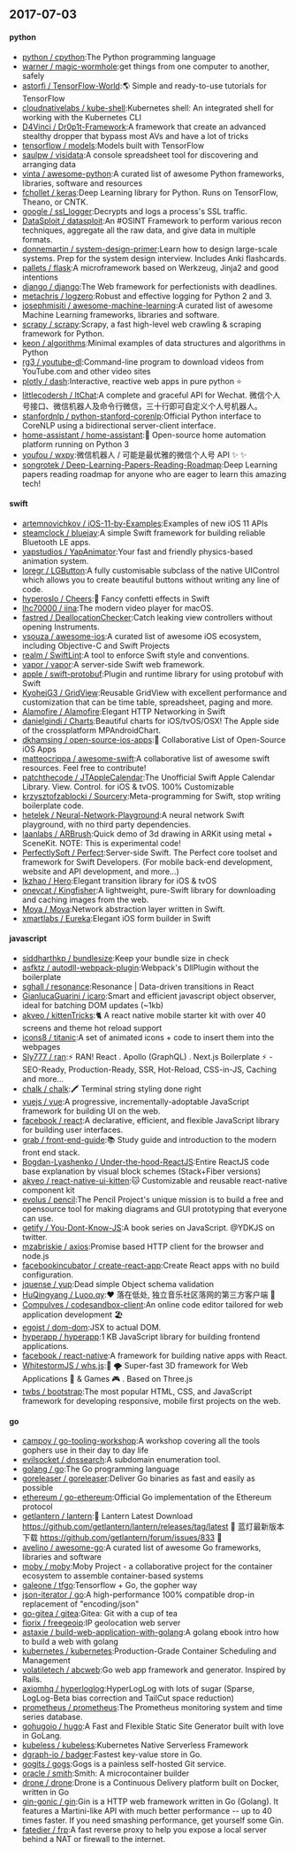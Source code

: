 ## 2017-07-03

#### python
* [python / cpython](https://github.com/python/cpython):The Python programming language
* [warner / magic-wormhole](https://github.com/warner/magic-wormhole):get things from one computer to another, safely
* [astorfi / TensorFlow-World](https://github.com/astorfi/TensorFlow-World):🌎 Simple and ready-to-use tutorials for TensorFlow
* [cloudnativelabs / kube-shell](https://github.com/cloudnativelabs/kube-shell):Kubernetes shell: An integrated shell for working with the Kubernetes CLI
* [D4Vinci / Dr0p1t-Framework](https://github.com/D4Vinci/Dr0p1t-Framework):A framework that create an advanced stealthy dropper that bypass most AVs and have a lot of tricks
* [tensorflow / models](https://github.com/tensorflow/models):Models built with TensorFlow
* [saulpw / visidata](https://github.com/saulpw/visidata):A console spreadsheet tool for discovering and arranging data
* [vinta / awesome-python](https://github.com/vinta/awesome-python):A curated list of awesome Python frameworks, libraries, software and resources
* [fchollet / keras](https://github.com/fchollet/keras):Deep Learning library for Python. Runs on TensorFlow, Theano, or CNTK.
* [google / ssl_logger](https://github.com/google/ssl_logger):Decrypts and logs a process's SSL traffic.
* [DataSploit / datasploit](https://github.com/DataSploit/datasploit):An #OSINT Framework to perform various recon techniques, aggregate all the raw data, and give data in multiple formats.
* [donnemartin / system-design-primer](https://github.com/donnemartin/system-design-primer):Learn how to design large-scale systems. Prep for the system design interview. Includes Anki flashcards.
* [pallets / flask](https://github.com/pallets/flask):A microframework based on Werkzeug, Jinja2 and good intentions
* [django / django](https://github.com/django/django):The Web framework for perfectionists with deadlines.
* [metachris / logzero](https://github.com/metachris/logzero):Robust and effective logging for Python 2 and 3.
* [josephmisiti / awesome-machine-learning](https://github.com/josephmisiti/awesome-machine-learning):A curated list of awesome Machine Learning frameworks, libraries and software.
* [scrapy / scrapy](https://github.com/scrapy/scrapy):Scrapy, a fast high-level web crawling & scraping framework for Python.
* [keon / algorithms](https://github.com/keon/algorithms):Minimal examples of data structures and algorithms in Python
* [rg3 / youtube-dl](https://github.com/rg3/youtube-dl):Command-line program to download videos from YouTube.com and other video sites
* [plotly / dash](https://github.com/plotly/dash):Interactive, reactive web apps in pure python ⭐️
* [littlecodersh / ItChat](https://github.com/littlecodersh/ItChat):A complete and graceful API for Wechat. 微信个人号接口、微信机器人及命令行微信，三十行即可自定义个人号机器人。
* [stanfordnlp / python-stanford-corenlp](https://github.com/stanfordnlp/python-stanford-corenlp):Official Python interface to CoreNLP using a bidirectional server-client interface.
* [home-assistant / home-assistant](https://github.com/home-assistant/home-assistant):🏡 Open-source home automation platform running on Python 3
* [youfou / wxpy](https://github.com/youfou/wxpy):微信机器人 / 可能是最优雅的微信个人号 API ✨ ✨
* [songrotek / Deep-Learning-Papers-Reading-Roadmap](https://github.com/songrotek/Deep-Learning-Papers-Reading-Roadmap):Deep Learning papers reading roadmap for anyone who are eager to learn this amazing tech!

#### swift
* [artemnovichkov / iOS-11-by-Examples](https://github.com/artemnovichkov/iOS-11-by-Examples):Examples of new iOS 11 APIs
* [steamclock / bluejay](https://github.com/steamclock/bluejay):A simple Swift framework for building reliable Bluetooth LE apps.
* [yapstudios / YapAnimator](https://github.com/yapstudios/YapAnimator):Your fast and friendly physics-based animation system.
* [loregr / LGButton](https://github.com/loregr/LGButton):A fully customisable subclass of the native UIControl which allows you to create beautiful buttons without writing any line of code.
* [hyperoslo / Cheers](https://github.com/hyperoslo/Cheers):🎊 Fancy confetti effects in Swift
* [lhc70000 / iina](https://github.com/lhc70000/iina):The modern video player for macOS.
* [fastred / DeallocationChecker](https://github.com/fastred/DeallocationChecker):Catch leaking view controllers without opening Instruments.
* [vsouza / awesome-ios](https://github.com/vsouza/awesome-ios):A curated list of awesome iOS ecosystem, including Objective-C and Swift Projects
* [realm / SwiftLint](https://github.com/realm/SwiftLint):A tool to enforce Swift style and conventions.
* [vapor / vapor](https://github.com/vapor/vapor):A server-side Swift web framework.
* [apple / swift-protobuf](https://github.com/apple/swift-protobuf):Plugin and runtime library for using protobuf with Swift
* [KyoheiG3 / GridView](https://github.com/KyoheiG3/GridView):Reusable GridView with excellent performance and customization that can be time table, spreadsheet, paging and more.
* [Alamofire / Alamofire](https://github.com/Alamofire/Alamofire):Elegant HTTP Networking in Swift
* [danielgindi / Charts](https://github.com/danielgindi/Charts):Beautiful charts for iOS/tvOS/OSX! The Apple side of the crossplatform MPAndroidChart.
* [dkhamsing / open-source-ios-apps](https://github.com/dkhamsing/open-source-ios-apps):📱 Collaborative List of Open-Source iOS Apps
* [matteocrippa / awesome-swift](https://github.com/matteocrippa/awesome-swift):A collaborative list of awesome swift resources. Feel free to contribute!
* [patchthecode / JTAppleCalendar](https://github.com/patchthecode/JTAppleCalendar):The Unofficial Swift Apple Calendar Library. View. Control. for iOS & tvOS. 100% Customizable
* [krzysztofzablocki / Sourcery](https://github.com/krzysztofzablocki/Sourcery):Meta-programming for Swift, stop writing boilerplate code.
* [hetelek / Neural-Network-Playground](https://github.com/hetelek/Neural-Network-Playground):A neural network Swift playground, with no third party dependencies.
* [laanlabs / ARBrush](https://github.com/laanlabs/ARBrush):Quick demo of 3d drawing in ARKit using metal + SceneKit. NOTE: This is experimental code!
* [PerfectlySoft / Perfect](https://github.com/PerfectlySoft/Perfect):Server-side Swift. The Perfect core toolset and framework for Swift Developers. (For mobile back-end development, website and API development, and more…)
* [lkzhao / Hero](https://github.com/lkzhao/Hero):Elegant transition library for iOS & tvOS
* [onevcat / Kingfisher](https://github.com/onevcat/Kingfisher):A lightweight, pure-Swift library for downloading and caching images from the web.
* [Moya / Moya](https://github.com/Moya/Moya):Network abstraction layer written in Swift.
* [xmartlabs / Eureka](https://github.com/xmartlabs/Eureka):Elegant iOS form builder in Swift

#### javascript
* [siddharthkp / bundlesize](https://github.com/siddharthkp/bundlesize):Keep your bundle size in check
* [asfktz / autodll-webpack-plugin](https://github.com/asfktz/autodll-webpack-plugin):Webpack's DllPlugin without the boilerplate
* [sghall / resonance](https://github.com/sghall/resonance):Resonance | Data-driven transitions in React
* [GianlucaGuarini / icaro](https://github.com/GianlucaGuarini/icaro):Smart and efficient javascript object observer, ideal for batching DOM updates (~1kb)
* [akveo / kittenTricks](https://github.com/akveo/kittenTricks):🐈 A react native mobile starter kit with over 40 screens and theme hot reload support
* [icons8 / titanic](https://github.com/icons8/titanic):A set of animated icons + code to insert them into the webpages
* [Sly777 / ran](https://github.com/Sly777/ran):⚡️ RAN! React . Apollo (GraphQL) . Next.js Boilerplate ⚡️ - SEO-Ready, Production-Ready, SSR, Hot-Reload, CSS-in-JS, Caching and more...
* [chalk / chalk](https://github.com/chalk/chalk):🖍 Terminal string styling done right
* [vuejs / vue](https://github.com/vuejs/vue):A progressive, incrementally-adoptable JavaScript framework for building UI on the web.
* [facebook / react](https://github.com/facebook/react):A declarative, efficient, and flexible JavaScript library for building user interfaces.
* [grab / front-end-guide](https://github.com/grab/front-end-guide):📚 Study guide and introduction to the modern front end stack.
* [Bogdan-Lyashenko / Under-the-hood-ReactJS](https://github.com/Bogdan-Lyashenko/Under-the-hood-ReactJS):Entire ReactJS code base explanation by visual block schemes (Stack+Fiber versions)
* [akveo / react-native-ui-kitten](https://github.com/akveo/react-native-ui-kitten):🐱 Customizable and reusable react-native component kit
* [evolus / pencil](https://github.com/evolus/pencil):The Pencil Project's unique mission is to build a free and opensource tool for making diagrams and GUI prototyping that everyone can use.
* [getify / You-Dont-Know-JS](https://github.com/getify/You-Dont-Know-JS):A book series on JavaScript. @YDKJS on twitter.
* [mzabriskie / axios](https://github.com/mzabriskie/axios):Promise based HTTP client for the browser and node.js
* [facebookincubator / create-react-app](https://github.com/facebookincubator/create-react-app):Create React apps with no build configuration.
* [jquense / yup](https://github.com/jquense/yup):Dead simple Object schema validation
* [HuQingyang / Luoo.qy](https://github.com/HuQingyang/Luoo.qy):❤️ 落在低处, 独立音乐社区落网的第三方客户端 🎵
* [CompuIves / codesandbox-client](https://github.com/CompuIves/codesandbox-client):An online code editor tailored for web application development 🏖️
* [egoist / dom-dom](https://github.com/egoist/dom-dom):JSX to actual DOM.
* [hyperapp / hyperapp](https://github.com/hyperapp/hyperapp):1 KB JavaScript library for building frontend applications.
* [facebook / react-native](https://github.com/facebook/react-native):A framework for building native apps with React.
* [WhitestormJS / whs.js](https://github.com/WhitestormJS/whs.js):🚀 🌪 Super-fast 3D framework for Web Applications 🥇 & Games 🎮 . Based on Three.js
* [twbs / bootstrap](https://github.com/twbs/bootstrap):The most popular HTML, CSS, and JavaScript framework for developing responsive, mobile first projects on the web.

#### go
* [campoy / go-tooling-workshop](https://github.com/campoy/go-tooling-workshop):A workshop covering all the tools gophers use in their day to day life
* [evilsocket / dnssearch](https://github.com/evilsocket/dnssearch):A subdomain enumeration tool.
* [golang / go](https://github.com/golang/go):The Go programming language
* [goreleaser / goreleaser](https://github.com/goreleaser/goreleaser):Deliver Go binaries as fast and easily as possible
* [ethereum / go-ethereum](https://github.com/ethereum/go-ethereum):Official Go implementation of the Ethereum protocol
* [getlantern / lantern](https://github.com/getlantern/lantern):🔴 Lantern Latest Download https://github.com/getlantern/lantern/releases/tag/latest 🔴 蓝灯最新版本下载 https://github.com/getlantern/forum/issues/833 🔴
* [avelino / awesome-go](https://github.com/avelino/awesome-go):A curated list of awesome Go frameworks, libraries and software
* [moby / moby](https://github.com/moby/moby):Moby Project - a collaborative project for the container ecosystem to assemble container-based systems
* [galeone / tfgo](https://github.com/galeone/tfgo):Tensorflow + Go, the gopher way
* [json-iterator / go](https://github.com/json-iterator/go):A high-performance 100% compatible drop-in replacement of "encoding/json"
* [go-gitea / gitea](https://github.com/go-gitea/gitea):Gitea: Git with a cup of tea
* [fiorix / freegeoip](https://github.com/fiorix/freegeoip):IP geolocation web server
* [astaxie / build-web-application-with-golang](https://github.com/astaxie/build-web-application-with-golang):A golang ebook intro how to build a web with golang
* [kubernetes / kubernetes](https://github.com/kubernetes/kubernetes):Production-Grade Container Scheduling and Management
* [volatiletech / abcweb](https://github.com/volatiletech/abcweb):Go web app framework and generator. Inspired by Rails.
* [axiomhq / hyperloglog](https://github.com/axiomhq/hyperloglog):HyperLogLog with lots of sugar (Sparse, LogLog-Beta bias correction and TailCut space reduction)
* [prometheus / prometheus](https://github.com/prometheus/prometheus):The Prometheus monitoring system and time series database.
* [gohugoio / hugo](https://github.com/gohugoio/hugo):A Fast and Flexible Static Site Generator built with love in GoLang.
* [kubeless / kubeless](https://github.com/kubeless/kubeless):Kubernetes Native Serverless Framework
* [dgraph-io / badger](https://github.com/dgraph-io/badger):Fastest key-value store in Go.
* [gogits / gogs](https://github.com/gogits/gogs):Gogs is a painless self-hosted Git service.
* [oracle / smith](https://github.com/oracle/smith):Smith: A microcontainer builder
* [drone / drone](https://github.com/drone/drone):Drone is a Continuous Delivery platform built on Docker, written in Go
* [gin-gonic / gin](https://github.com/gin-gonic/gin):Gin is a HTTP web framework written in Go (Golang). It features a Martini-like API with much better performance -- up to 40 times faster. If you need smashing performance, get yourself some Gin.
* [fatedier / frp](https://github.com/fatedier/frp):A fast reverse proxy to help you expose a local server behind a NAT or firewall to the internet.
